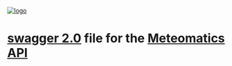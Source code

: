 [![logo](https://static.meteomatics.com/meteomatics-logo.png)](https://www.meteomatics.com "Meteomatics - Your Experts in Weather Data Processing")

[swagger 2.0](https://swagger.io/docs/specification/2-0/basic-structure/ "Swagger Docs") file for the [Meteomatics API](https://api.meteomatics.com/Overview.html "Documentation Overwiev")
===================================================================================


